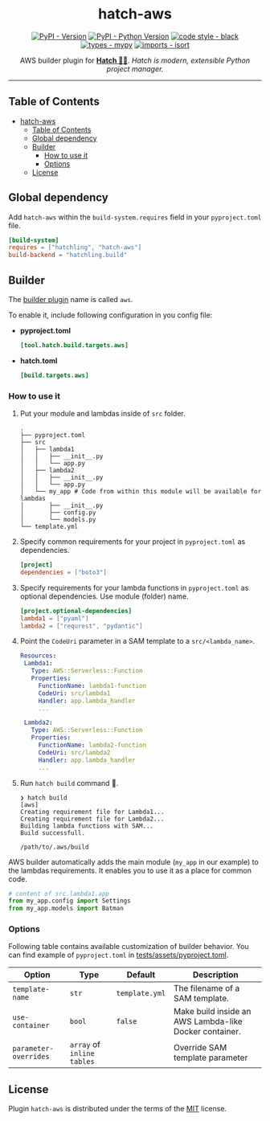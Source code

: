 <!-- markdownlint-disable-file no-inline-html first-line-h1 -->
<div align="center">

# hatch-aws

[![PyPI - Version](https://img.shields.io/pypi/v/hatch-aws.svg)](https://pypi.org/project/hatch-aws) [![PyPI - Python Version](https://img.shields.io/pypi/pyversions/hatch-aws.svg)](https://pypi.org/project/hatch-aws) [![code style - black](https://img.shields.io/badge/code%20style-black-000000.svg)](https://github.com/psf/black) [![types - mypy](https://img.shields.io/badge/types-Mypy-blue.svg)](https://github.com/python/mypy) [![imports - isort](https://img.shields.io/badge/imports-isort-ef8336.svg)](https://github.com/pycqa/isort)

AWS builder plugin for **[Hatch 🥚🐍](<https://hatch.pypa.io/latest/>)**.
*Hatch is modern, extensible Python project manager.*

</div>

---

## Table of Contents

- [hatch-aws](#hatch-aws)
  - [Table of Contents](#table-of-contents)
  - [Global dependency](#global-dependency)
  - [Builder](#builder)
    - [How to use it](#how-to-use-it)
    - [Options](#options)
  - [License](#license)

## Global dependency

Add `hatch-aws` within the `build-system.requires` field in your `pyproject.toml` file.

```toml
[build-system]
requires = ["hatchling", "hatch-aws"]
build-backend = "hatchling.build"
```

## Builder

The [builder plugin](https://hatch.pypa.io/latest/plugins/builder/reference/) name is called `aws`.

To enable it, include following configuration in you config file:

- **pyproject.toml**

    ```toml
    [tool.hatch.build.targets.aws]
    ```

- **hatch.toml**

    ```toml
    [build.targets.aws]
    ```

### How to use it

1. Put your module and lambdas inside of `src` folder.

   ```shell
   .
   ├── pyproject.toml
   ├── src
   │   ├── lambda1
   │   │   ├── __init__.py
   │   │   └── app.py
   │   ├── lambda2
   │   │   ├── __init__.py
   │   │   └── app.py
   │   └── my_app # Code from within this module will be available for lambdas
   │       ├── __init__.py
   │       ├── config.py
   │       └── models.py
   └── template.yml
   ```

2. Specify common requirements for your project in `pyproject.toml` as dependencies.

   ```toml
   [project]
   dependencies = ["boto3"]
   ```

3. Specify requirements for your lambda functions in `pyproject.toml` as optional dependencies. Use module (folder) name.

   ```toml
   [project.optional-dependencies]
   lambda1 = ["pyaml"]
   lambda2 = ["requrest", "pydantic"]
   ```

4. Point the `CodeUri` parameter in a SAM template to a `src/<lambda_name>`.

   ```yaml
   Resources:
    Lambda1:
      Type: AWS::Serverless::Function
      Properties:
        FunctionName: lambda1-function
        CodeUri: src/lambda1
        Handler: app.lambda_handler
        ...

    Lambda2:
      Type: AWS::Serverless::Function
      Properties:
        FunctionName: lambda2-function
        CodeUri: src/lambda2
        Handler: app.lambda_handler
        ...
   ```

5. Run `hatch build` command 🚀.

   ```shell
   ❯ hatch build
   [aws]
   Creating requirement file for Lambda1...
   Creating requirement file for Lambda2...
   Building lambda functions with SAM...
   Build successfull.

   /path/to/.aws/build
   ```

AWS builder automatically adds the main module (`my_app` in our example) to the lambdas requirements. It enables you to use it as a place for common code.

```python
# content of src.lambda1.app
from my_app.config import Settings
from my_app.models import Batman
```

### Options

Following table contains available customization of builder behavior. You can find example of `pyproject.toml` in [tests/assets/pyproject.toml](https://github.com/aka-raccoon/hatch-aws/blob/main/tests/assets/pyproject.toml).

| Option                | Type                       | Default        | Description                                            |
| --------------------- | -------------------------- | -------------- | ------------------------------------------------------ |
| `template-name`       | `str`                      | `template.yml` | The filename of a SAM template.                        |
| `use-container`       | `bool`                     | `false`        | Make build inside an AWS Lambda-like Docker container. |
| `parameter-overrides` | `array` of `inline tables` |                | Override SAM template parameter                        |

## License

Plugin `hatch-aws` is distributed under the terms of the [MIT](https://spdx.org/licenses/MIT.html) license.
